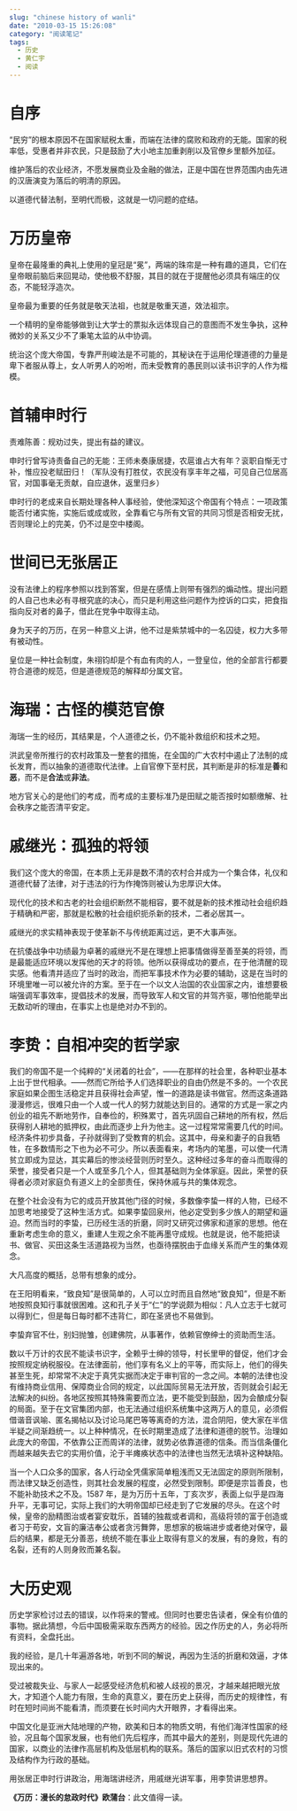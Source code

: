 ```yaml
---
slug: "chinese history of wanli"
date: "2010-03-15 15:26:08"
category: "阅读笔记"
tags:
  - 历史
  - 黄仁宇
  - 阅读
---
```


# 自序

“民穷”的根本原因不在国家赋税太重，而端在法律的腐败和政府的无能。国家的税率低，受惠者并非农民，只是鼓励了大小地主加重剥削以及官僚乡里额外加征。

维护落后的农业经济，不愿发展商业及金融的做法，正是中国在世界范围内由先进的汉唐演变为落后的明清的原因。

以道德代替法制，至明代而极，这就是一切问题的症结。

# 万历皇帝

皇帝在最隆重的典礼上使用的皇冠是“冕”，两端的珠帘是一种有趣的道具，它们在皇帝眼前脑后来回晃动，使他极不舒服，其目的就在于提醒他必须具有端庄的仪态，不能轻浮造次。

皇帝最为重要的任务就是敬天法祖，也就是敬重天道，效法祖宗。

一个精明的皇帝能够做到让大学士的票拟永远体现自己的意图而不发生争执，这种微妙的关系又少不了秉笔太监的从中协调。

统治这个庞大帝国，专靠严刑峻法是不可能的，其秘诀在于运用伦理道德的力量是卑下者服从尊上，女人听男人的吩咐，而未受教育的愚民则以读书识字的人作为楷模。

# 首辅申时行

责难陈善：规劝过失，提出有益的建议。

申时行曾写诗责备自己的无能：王师未奏康居捷，农扈谁占大有年？衮职自惭无寸补，惟应投老赋田归！（军队没有打胜仗，农民没有享丰年之福，可见自己位居高官，对国事毫无贡献，自应退休，返里归乡）

申时行的老成来自长期处理各种人事经验，使他深知这个帝国有个特点：一项政策能否付诸实施，实施后或成或败，全靠看它与所有文官的共同习惯是否相安无扰，否则理论上的完美，仍不过是空中楼阁。

# 世间已无张居正

没有法律上的程序参照以找到答案，但是在感情上则带有强烈的煽动性。提出问题的人自己也未必有寻根究底的决心，而只是利用这些问题作为控诉的口实，把食指指向反对者的鼻子，借此在党争中取得主动。

身为天子的万历，在另一种意义上讲，他不过是紫禁城中的一名囚徒，权力大多带有被动性。

皇位是一种社会制度，朱祤钧却是个有血有肉的人，一登皇位，他的全部言行都要符合道德的规范，但是道德规范的解释却分属文官。

# 海瑞：古怪的模范官僚

海瑞一生的经历，其结果是，个人道德之长，仍不能补救组织和技术之短。

洪武皇帝所推行的农村政策及一整套的措施，在全国的广大农村中遏止了法制的成长发育，而以抽象的道德取代法律。上自官僚下至村民，其判断是非的标准是**善**和**恶**，而不是**合法**或**非法**。

地方官关心的是他们的考成，而考成的主要标准乃是田赋之能否按时如额缴解、社会秩序之能否清平安定。

# 戚继光：孤独的将领

我们这个庞大的帝国，在本质上无非是数不清的农村合并成为一个集合体，礼仪和道德代替了法律，对于违法的行为作掩饰则被认为忠厚识大体。

现代化的技术和古老的社会组织断然不能相容，要不就是新的技术推动社会组织趋于精确和严密，那就是松散的社会组织扼杀新的技术，二者必居其一。

戚继光的求实精神表现于使革新不与传统距离过远，更不大事声张。

在抗倭战争中功绩最为卓著的戚继光不是在理想上把事情做得至善至美的将领，而是最能适应环境以发挥他的天才的将领。他所以获得成功的要点，在于他清醒的现实感。他看清并适应了当时的政治，而把军事技术作为必要的辅助，这是在当时的环境里唯一可以被允许的方案。至于在一个以文人治国的农业国家之内，谁想要极端强调军事效率，提倡技术的发展，而导致军人和文官的并驾齐驱，哪怕他能举出无数动听的理由，在事实上也是绝对办不到的。

# 李贽：自相冲突的哲学家

我们的帝国不是一个纯粹的“关闭着的社会”，——在那样的社会里，各种职业基本上出于世代相承。——然而它所给予人们选择职业的自由仍然是不多的。一个农民家庭如果企图生活稳定并且获得社会声望，惟一的道路是读书做官。然而这条道路漫漫修远，很难只由一个人或一代人的努力就能达到目的。通常的方式是一家之内创业的祖先不断地劳作，自奉俭的，积殊累寸，首先巩固自己耕地的所有权，然后获得别人耕地的抵押权，由此而逐步上升为他主。这一过程常常需要几代的时间。经济条件初步具备，子孙就得到了受教育的机会。这其中，母亲和妻子的自我牺牲，在多数情形之下也为必不可少。所以表面看来，考场内的笔墨，可以使一代清贫立即成为显达，其实幕后的惨淡经营则历时至久。这种经过多年的奋斗而取得的荣誉，接受者只是一个人或至多几个人，但其基础则为全体家庭。因此，荣誉的获得者必须对家庭负有道义上的全部责任，保持休戚与共的集体观念。

在整个社会没有为它的成员开放其他门径的时候，多数像李蛰一样的人物，已经不加思考地接受了这种生活方式。如果李蛰回泉州，他必定受到多少族人的期望和逼迫。然而当时的李蛰，已历经生活的折磨，同时又研究过佛家和道家的思想。他在重新考虑生命的意义，重建人生观之余不能再墨守成规。也就是说，他不能把读书、做官、买田这条生活道路视为当然，也亟待摆脱由于血缘关系而产生的集体观念。

大凡高度的概括，总带有想象的成分。

在王阳明看来，“致良知”是很简单的，人可以立时而且自然地“致良知”，但是不断地按照良知行事就很困难。这和孔子关于“仁”的学说颇为相似：凡人立志于七就可以得到仁，但是每日每时都不违背仁，即在圣贤也不易做到。

李蛰弃官不仕，别妇抛雏，创建佛院，从事著作，依赖官僚绅士的资助而生活。

数以千万计的农民不能读书识字，全赖乎士绅的领导，村长里甲的督促，他们才会按照规定纳税服役。在法律面前，他们享有名义上的平等，而实际上，他们的得失甚至生死，却常常不决定于真凭实据而决定于审判官的一念之间。本朝的法律也没有维持商业信用、保障商业合同的规定，以此国际贸易无法开放，否则就会引起无法解决的纠纷。各地区按照其特殊需要而立法，更不能受到鼓励，因为会酿成分裂的局面。至于在文官集团内部，也无法通过组织系统集中这两万人的意见，必须假借谐音讽喻、匿名揭帖以及讨论马尾巴等等离奇的方法，混合阴阳，使大家在半信半疑之间渐趋统一。以上种种情况，在长时期里造成了法律和道德的脱节。治理如此庞大的帝国，不依靠公正而周详的法律，就势必依靠道德的信条。而当信条僵化而越来越失去它的实用价值，沦于半瘫痪状态中的法律也当然无法填补这种缺陷。

当一个人口众多的国家，各人行动全凭儒家简单粗浅而又无法固定的原则所限制，而法律又缺乏创造性，则其社会发展的程度，必然受到限制。即便是宗旨善良，也不能补助技术之不及。1587 年，是为万历十五年，丁亥次岁，表面上似乎是四海升平，无事可记，实际上我们的大明帝国却已经走到了它发展的尽头。在这个时候，皇帝的励精图治或者宴安耽乐，首辅的独裁或者调和，高级将领的富于创造或者习于苟安，文盲的廉洁奉公或者贪污舞弊，思想家的极端进步或者绝对保守，最后的结果，都是无分善恶，统统不能在事业上取得有意义的发展，有的身败，有的名裂，还有的人则身败而兼名裂。

# 大历史观

历史学家检讨过去的错误，以作将来的警戒。但同时也要忠告读者，保全有价值的事物。据此猜想，今后中国极需采取东西两方的经验。因之作历史的人，务必将所有资料，全盘托出。

我的经验，是几十年遍游各地，听到不同的解说，再因为生活的折磨和效逼，才体现出来的。

受过被裁失业、与家人一起感受经济危机和被人歧视的景况，才越来越把眼光放大，才知道个人能力有限，生命的真意义，要在历史上获得，而历史的规律性，有时在短时间尚不能看清，而须要在长时间内大开眼界，才看得出来。

中国文化是亚洲大陆地理的产物，欧美和日本的物质文明，有他们海洋性国家的经验，况且每个国家发展，也有他们先后程序，而其中最大的差别，则是现代先进的国家，以商业的法律作高层机构及低层机构的联系。落后的国家以旧式农村的习惯及结构作为行政的基础。

用张居正申时行讲政治，用海瑞讲经济，用戚继光讲军事，用李贽讲思想界。

**《万历：漫长的怠政时代》欧蒲台**：此文值得一读。
